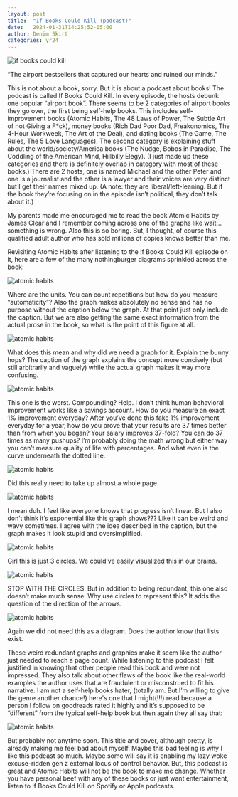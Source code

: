 ```yaml
---
layout: post
title:  "If Books Could Kill (podcast)"
date:   2024-01-31T14:25:52-05:00
author: Denim Skirt
categories: yr24
---
```

![if books could kill](/pics/2024-01-31-1.png "if books could kill")

“The airport bestsellers that captured our hearts and ruined our minds.”

This is not about a book, sorry. But it is about a podcast about books! The podcast is called If Books Could Kill. In every episode, the hosts debunk one popular “airport book”. There seems to be 2 categories of airport books they go over, the first being self-help books. This includes self-improvement books (Atomic Habits, The 48 Laws of Power, The Subtle Art of not Giving a F*ck), money books (Rich Dad Poor Dad, Freakonomics, The 4-Hour Workweek, The Art of the Deal), and dating books (The Game, The Rules, The 5 Love Languages). The second category is explaining stuff about the world/society/America books (The Nudge, Bobos in Paradise, The Coddling of the American Mind, Hillbilly Elegy). (I just made up these categories and there is definitely overlap in category with most of these books.) There are 2 hosts, one is named Michael and the other Peter and one is a journalist and the other is a lawyer and their voices are very distinct but I get their names mixed up. (A note: they are liberal/left-leaning. But if the book they’re focusing on in the episode isn’t political, they don’t talk about it.)
 
My parents made me encouraged me to read the book Atomic Habits by James Clear and I remember coming across one of the graphs like wait…something is wrong. Also this is so boring. But, I thought, of course this qualified adult author who has sold millions of copies knows better than me. 

Revisiting Atomic Habits after listening to the If Books Could Kill episode on it, here are a few of the many nothingburger diagrams sprinkled across the book:

![atomic habits](/pics/2024-01-31-2.png "atomic habits")

Where are the units. You can count repetitions but how do you measure “automaticity”? Also the graph makes absolutely no sense and has no purpose without the caption below the graph. At that point just only include the caption. But we are also getting the same exact information from the actual prose in the book, so what is the point of this figure at all. 

![atomic habits](/pics/2024-01-31-3.png "atomic habits")

What does this mean and why did we need a graph for it. Explain the bunny hops? The caption of the graph explains the concept more concisely (but still arbitrarily and vaguely) while the actual graph makes it way more confusing. 

![atomic habits](/pics/2024-01-31-4.png "atomic habits")

This one is the worst. Compounding? Help. I don’t think human behavioral improvement works like a savings account. How do you measure an exact 1% improvement everyday? After you’ve done this fake 1% improvement everyday for a year, how do you prove that your results are 37 times better than from when you began? Your salary improves 37-fold? You can do 37 times as many pushups? I’m probably doing the math wrong but either way you can’t measure quality of life with percentages. And what even is the curve underneath the dotted line. 

![atomic habits](/pics/2024-01-31-5.png "atomic habits")

Did this really need to take up almost a whole page. 

![atomic habits](/pics/2024-01-31-6.png "atomic habits")

I mean duh. I feel like everyone knows that progress isn’t linear. But I also don’t think it’s exponential like this graph shows??? Like it can be weird and wavy sometimes. I agree with the idea described in the caption, but the graph makes it look stupid and oversimplified. 

![atomic habits](/pics/2024-01-31-7.png "atomic habits")

Girl this is just 3 circles. We could’ve easily visualized this in our brains.

![atomic habits](/pics/2024-01-31-8.png "atomic habits")

STOP WITH THE CIRCLES. But in addition to being redundant, this one also doesn’t make much sense. Why use circles to represent this? It adds the question of the direction of the arrows. 

![atomic habits](/pics/2024-01-31-9.png "atomic habits")

Again we did not need this as a diagram. Does the author know that lists exist.  

These weird redundant graphs and graphics make it seem like the author just needed to reach a page count. While listening to this podcast I felt justified in knowing that other people read this book and were not impressed. They also talk about other flaws of the book like the real-world examples the author uses that are fraudulent or misconstrued to fit his narrative. I am not a self-help books hater, (totally am. But I’m willing to give the genre another chance!) here's one that I might(!!!) read because a person I follow on goodreads rated it highly and it’s supposed to be “different” from the typical self-help book but then again they all say that: 

![atomic habits](/pics/2024-01-31-10.png "atomic habits")

But probably not anytime soon. This title and cover, although pretty, is already making me feel bad about myself. Maybe this bad feeling is why I like this podcast so much. Maybe some will say it is enabling my lazy woke excuse-ridden gen z external locus of control behavior. But, this podcast is great and Atomic Habits will not be the book to make me change. Whether you have personal beef with any of these books or just want entertainment, listen to If Books Could Kill on Spotify or Apple podcasts.
